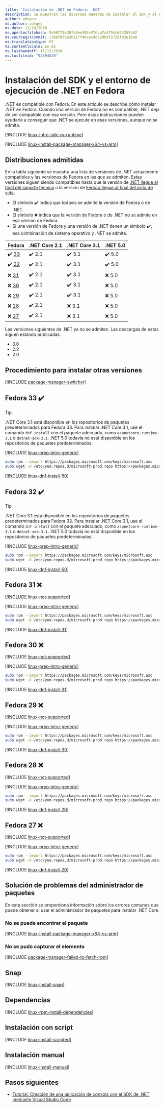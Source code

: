 ```yaml
---
title: 'Instalación de .NET en Fedora: .NET'
description: Se muestran las diversas maneras de instalar el SDK y el entorno de ejecución de .NET en Fedora.
author: adegeo
ms.author: adegeo
ms.date: 11/10/2020
ms.openlocfilehash: 9e96773e30fb8ee395e37dca7a4794cd42359bb2
ms.sourcegitcommit: c38bf879a2611ff46aacdd529b9f2725f93e18a9
ms.translationtype: HT
ms.contentlocale: es-ES
ms.lasthandoff: 11/13/2020
ms.locfileid: "94594620"
---
```

# <a name="install-the-net-sdk-or-the-net-runtime-on-fedora"></a>Instalación del SDK y el entorno de ejecución de .NET en Fedora

.NET es compatible con Fedora. En este artículo se describe cómo instalar .NET en Fedora. Cuando una versión de Fedora no es compatible, .NET deja de ser compatible con esa versión. Pero estas instrucciones pueden ayudarle a conseguir que .NET se ejecute en esas versiones, aunque no se admita.

[!INCLUDE [linux-intro-sdk-vs-runtime](includes/linux-intro-sdk-vs-runtime.md)]

[!INCLUDE [linux-install-package-manager-x64-vs-arm](includes/linux-install-package-manager-x64-vs-arm.md)]

## <a name="supported-distributions"></a>Distribuciones admitidas

En la tabla siguiente se muestra una lista de versiones de .NET actualmente compatibles y las versiones de Fedora en las que se admiten. Estas versiones siguen siendo compatibles hasta que la versión de [.NET llegue al final del soporte técnico](https://dotnet.microsoft.com/platform/support/policy/dotnet-core) o la versión de [Fedora llegue al final del ciclo de vida](https://fedoraproject.org/wiki/End_of_life).

- El símbolo ✔️ indica que todavía se admite la versión de Fedora o de .NET.
- El símbolo ❌ indica que la versión de Fedora o de .NET no se admite en esa versión de Fedora.
- Si una versión de Fedora y una versión de .NET tienen un símbolo ✔️, esa combinación de sistema operativo y .NET se admite.

| Fedora               | .NET Core 2.1 | .NET Core 3.1 | .NET 5.0 |
|----------------------|---------------|---------------|----------|
| ✔️ [33](#fedora-33-) | ✔️ 2.1        | ✔️ 3.1        | ✔️ 5.0 |
| ✔️ [32](#fedora-32-) | ✔️ 2.1        | ✔️ 3.1        | ✔️ 5.0 |
| ❌ [31](#fedora-31-) | ✔️ 2.1        | ✔️ 3.1        | ❌ 5.0 |
| ❌ [30](#fedora-30-) | ✔️ 2.1        | ✔️ 3.1        | ❌ 5.0 |
| ❌ [29](#fedora-29-) | ✔️ 2.1        | ✔️ 3.1        | ❌ 5.0 |
| ❌ [28](#fedora-28-) | ✔️ 2.1        | ❌ 3.1        | ❌ 5.0 |
| ❌ [27](#fedora-27-) | ✔️ 2.1        | ❌ 3.1        | ❌ 5.0 |

Las versiones siguientes de .NET ya no se admiten. Las descargas de estas siguen estando publicadas:

- 3.0
- 2.2
- 2.0

## <a name="how-to-install-other-versions"></a>Procedimiento para instalar otras versiones

[!INCLUDE [package-manager-switcher](./includes/package-manager-heading-hack-pkgname.md)]

## <a name="fedora-33-"></a>Fedora 33 ✔️

> [!TIP]
> .NET Core 3.1 está disponible en los repositorios de paquetes predeterminados para Fedora 33. Para instalar .NET Core 3.1, use el comando `dnf install` con el paquete adecuado, como `aspnetcore-runtime-3.1` o `dotnet-sdk-3.1`. .NET 5.0 todavía no está disponible en los repositorios de paquetes predeterminados.

[!INCLUDE [linux-prep-intro-generic](includes/linux-prep-intro-generic.md)]

```bash
sudo rpm --import https://packages.microsoft.com/keys/microsoft.asc
sudo wget -O /etc/yum.repos.d/microsoft-prod.repo https://packages.microsoft.com/config/fedora/33/prod.repo
```

[!INCLUDE [linux-dnf-install-50](includes/linux-install-50-dnf.md)]

## <a name="fedora-32-"></a>Fedora 32 ✔️

> [!TIP]
> .NET Core 3.1 está disponible en los repositorios de paquetes predeterminados para Fedora 32. Para instalar .NET Core 3.1, use el comando `dnf install` con el paquete adecuado, como `aspnetcore-runtime-3.1` o `dotnet-sdk-3.1`. .NET 5.0 todavía no está disponible en los repositorios de paquetes predeterminados.

[!INCLUDE [linux-prep-intro-generic](includes/linux-prep-intro-generic.md)]

```bash
sudo rpm --import https://packages.microsoft.com/keys/microsoft.asc
sudo wget -O /etc/yum.repos.d/microsoft-prod.repo https://packages.microsoft.com/config/fedora/32/prod.repo
```

[!INCLUDE [linux-dnf-install-50](includes/linux-install-50-dnf.md)]

## <a name="fedora-31-"></a>Fedora 31 ❌

[!INCLUDE [linux-not-supported](includes/linux-not-supported-fedora.md)]

[!INCLUDE [linux-prep-intro-generic](includes/linux-prep-intro-generic.md)]

```bash
sudo rpm --import https://packages.microsoft.com/keys/microsoft.asc
sudo wget -O /etc/yum.repos.d/microsoft-prod.repo https://packages.microsoft.com/config/fedora/31/prod.repo
```

[!INCLUDE [linux-dnf-install-31](includes/linux-install-31-dnf.md)]

## <a name="fedora-30-"></a>Fedora 30 ❌

[!INCLUDE [linux-not-supported](includes/linux-not-supported-fedora.md)]

[!INCLUDE [linux-prep-intro-generic](includes/linux-prep-intro-generic.md)]

```bash
sudo rpm --import https://packages.microsoft.com/keys/microsoft.asc
sudo wget -O /etc/yum.repos.d/microsoft-prod.repo https://packages.microsoft.com/config/fedora/30/prod.repo
```

[!INCLUDE [linux-dnf-install-31](includes/linux-install-31-dnf.md)]

## <a name="fedora-29-"></a>Fedora 29 ❌

[!INCLUDE [linux-not-supported](includes/linux-not-supported-fedora.md)]

[!INCLUDE [linux-prep-intro-generic](includes/linux-prep-intro-generic.md)]

```bash
sudo rpm --import https://packages.microsoft.com/keys/microsoft.asc
sudo wget -O /etc/yum.repos.d/microsoft-prod.repo https://packages.microsoft.com/config/fedora/29/prod.repo
```

[!INCLUDE [linux-dnf-install-30](includes/linux-install-30-dnf.md)]

## <a name="fedora-28-"></a>Fedora 28 ❌

[!INCLUDE [linux-not-supported](includes/linux-not-supported-fedora.md)]

[!INCLUDE [linux-prep-intro-generic](includes/linux-prep-intro-generic.md)]

```bash
sudo rpm --import https://packages.microsoft.com/keys/microsoft.asc
sudo wget -O /etc/yum.repos.d/microsoft-prod.repo https://packages.microsoft.com/config/fedora/28/prod.repo
```

[!INCLUDE [linux-dnf-install-20](includes/linux-install-20-dnf.md)]

## <a name="fedora-27-"></a>Fedora 27 ❌

[!INCLUDE [linux-not-supported](includes/linux-not-supported-fedora.md)]

[!INCLUDE [linux-prep-intro-generic](includes/linux-prep-intro-generic.md)]

```bash
sudo rpm --import https://packages.microsoft.com/keys/microsoft.asc
sudo wget -O /etc/yum.repos.d/microsoft-prod.repo https://packages.microsoft.com/config/fedora/27/prod.repo
```

[!INCLUDE [linux-dnf-install-20](includes/linux-install-20-dnf.md)]

## <a name="troubleshoot-the-package-manager"></a>Solución de problemas del administrador de paquetes

En esta sección se proporciona información sobre los errores comunes que puede obtener al usar el administrador de paquetes para instalar .NET Core.

### <a name="unable-to-find-package"></a>No se puede encontrar el paquete

[!INCLUDE [linux-install-package-manager-x64-vs-arm](includes/linux-install-package-manager-x64-vs-arm.md)]

### <a name="failed-to-fetch"></a>No se pudo capturar el elemento

[!INCLUDE [package-manager-failed-to-fetch-rpm](includes/package-manager-failed-to-fetch-rpm.md)]

## <a name="snap"></a>Snap

[!INCLUDE [linux-install-snap](includes/linux-install-snap.md)]

## <a name="dependencies"></a>Dependencias

[!INCLUDE [linux-rpm-install-dependencies](includes/linux-rpm-install-dependencies.md)]

## <a name="scripted-install"></a>Instalación con script

[!INCLUDE [linux-install-scripted](includes/linux-install-scripted.md)]

## <a name="manual-install"></a>Instalación manual

[!INCLUDE [linux-install-manual](includes/linux-install-manual.md)]

## <a name="next-steps"></a>Pasos siguientes

- [Tutorial: Creación de una aplicación de consola con el SDK de .NET mediante Visual Studio Code](../tutorials/with-visual-studio-code.md)
